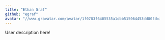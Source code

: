 ```yaml
---
title: "Ethan Graf"
github: "egraf"
avatar: "//www.gravatar.com/avatar/1f0783f6405535a1cbb515064453dd80?d=identicon"
---
```


User description here!
